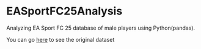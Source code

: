 # EASportFC25Analysis
Analyzing EA Sport FC 25 database of male players using Python(pandas).

You can go [here](https://www.kaggle.com/datasets/nyagami/ea-sports-fc-25-database-ratings-and-stats?select=male_players.csv) to see the original dataset
